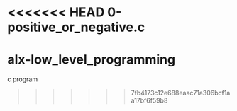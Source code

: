 <<<<<<< HEAD
0-positive_or_negative.c
=======
# alx-low_level_programming
c program
>>>>>>> 7fb4173c12e688eaac71a306bcf1aa17bf6f59b8
